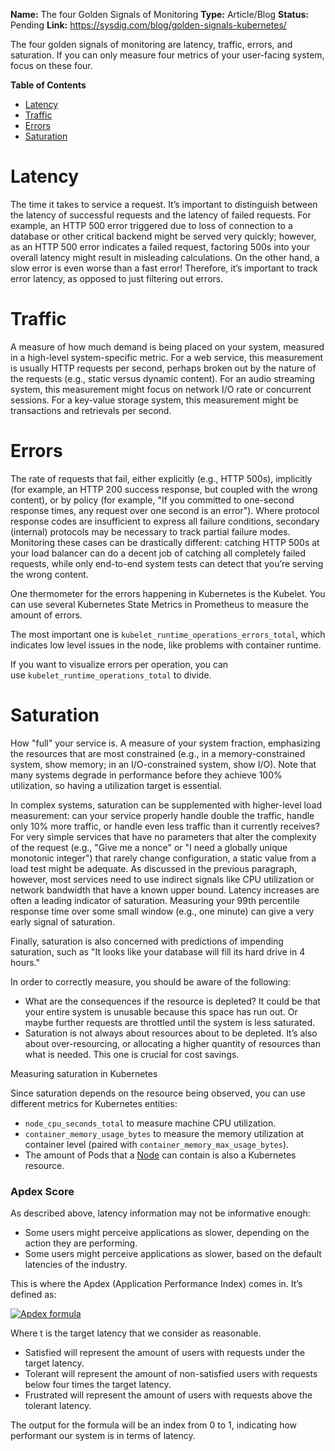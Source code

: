 **Name:** The four Golden Signals of Monitoring
**Type:** Article/Blog
**Status:** Pending
**Link:** https://sysdig.com/blog/golden-signals-kubernetes/

The four golden signals of monitoring are latency, traffic, errors, and saturation. If you can only measure four metrics of your user-facing system, focus on these four.

**Table of Contents**

- [Latency](#Latency)
- [Traffic](#Traffic)
- [Errors](#Errors)
- [Saturation](#Saturation)

# Latency

The time it takes to service a request. It’s important to distinguish between the latency of successful requests and the latency of failed requests. For example, an HTTP 500 error triggered due to loss of connection to a database or other critical backend might be served very quickly; however, as an HTTP 500 error indicates a failed request, factoring 500s into your overall latency might result in misleading calculations. On the other hand, a slow error is even worse than a fast error! Therefore, it’s important to track error latency, as opposed to just filtering out errors.

# Traffic

A measure of how much demand is being placed on your system, measured in a high-level system-specific metric. For a web service, this measurement is usually HTTP requests per second, perhaps broken out by the nature of the requests (e.g., static versus dynamic content). For an audio streaming system, this measurement might focus on network I/O rate or concurrent sessions. For a key-value storage system, this measurement might be transactions and retrievals per second.

# Errors

The rate of requests that fail, either explicitly (e.g., HTTP 500s), implicitly (for example, an HTTP 200 success response, but coupled with the wrong content), or by policy (for example, "If you committed to one-second response times, any request over one second is an error"). Where protocol response codes are insufficient to express all failure conditions, secondary (internal) protocols may be necessary to track partial failure modes. Monitoring these cases can be drastically different: catching HTTP 500s at your load balancer can do a decent job of catching all completely failed requests, while only end-to-end system tests can detect that you’re serving the wrong content.

One thermometer for the errors happening in Kubernetes is the Kubelet. You can use several Kubernetes State Metrics in Prometheus to measure the amount of errors.

The most important one is `kubelet_runtime_operations_errors_total`, which indicates low level issues in the node, like problems with container runtime.

If you want to visualize errors per operation, you can use `kubelet_runtime_operations_total` to divide.

# Saturation

How "full" your service is. A measure of your system fraction, emphasizing the resources that are most constrained (e.g., in a memory-constrained system, show memory; in an I/O-constrained system, show I/O). Note that many systems degrade in performance before they achieve 100% utilization, so having a utilization target is essential.

In complex systems, saturation can be supplemented with higher-level load measurement: can your service properly handle double the traffic, handle only 10% more traffic, or handle even less traffic than it currently receives? For very simple services that have no parameters that alter the complexity of the request (e.g., "Give me a nonce" or "I need a globally unique monotonic integer") that rarely change configuration, a static value from a load test might be adequate. As discussed in the previous paragraph, however, most services need to use indirect signals like CPU utilization or network bandwidth that have a known upper bound. Latency increases are often a leading indicator of saturation. Measuring your 99th percentile response time over some small window (e.g., one minute) can give a very early signal of saturation.

Finally, saturation is also concerned with predictions of impending saturation, such as "It looks like your database will fill its hard drive in 4 hours."

In order to correctly measure, you should be aware of the following:

- What are the consequences if the resource is depleted? It could be that your entire system is unusable because this space has run out. Or maybe further requests are throttled until the system is less saturated.
- Saturation is not always about resources about to be depleted. It’s also about over-resourcing, or allocating a higher quantity of resources than what is needed. This one is crucial for cost savings.

Measuring saturation in Kubernetes

Since saturation depends on the resource being observed, you can use different metrics for Kubernetes entities:

- `node_cpu_seconds_total` to measure machine CPU utilization.
- `container_memory_usage_bytes` to measure the memory utilization at container level (paired with `container_memory_max_usage_bytes`).
- The amount of Pods that a [Node](https://sysdig.com/learn-cloud-native/kubernetes-101/what-is-a-kubernetes-node/) can contain is also a Kubernetes resource.


### Apdex Score

As described above, latency information may not be informative enough:

- Some users might perceive applications as slower, depending on the action they are performing.
- Some users might perceive applications as slower, based on the default latencies of the industry.

This is where the Apdex (Application Performance Index) comes in. It’s defined as:

[![Apdex formula](https://sysdig.com/wp-content/uploads/GoldenSignals-06.png)](https://sysdig.com/wp-content/uploads/GoldenSignals-06.png)

Where t is the target latency that we consider as reasonable.

- Satisfied will represent the amount of users with requests under the target latency.
- Tolerant will represent the amount of non-satisfied users with requests below four times the target latency.
- Frustrated will represent the amount of users with requests above the tolerant latency.

The output for the formula will be an index from 0 to 1, indicating how performant our system is in terms of latency.